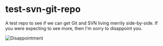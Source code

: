 # test-svn-git-repo
A test repo to see if we can get Git and SVN living merrily side-by-side. If you were expecting to see more, then I'm sorry to disappoint you.

![Disappointment](http://38.media.tumblr.com/tumblr_m50z3h07xb1r7032do1_500.gif)
